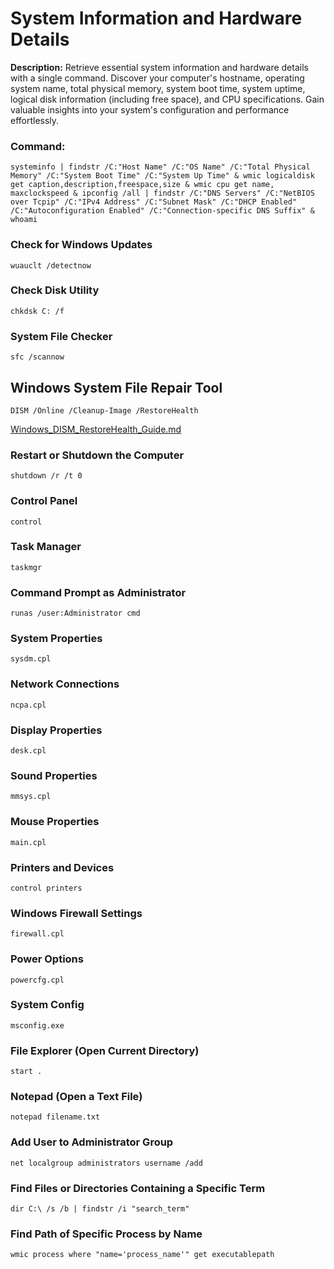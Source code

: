 # System Information and Hardware Details

**Description:**
Retrieve essential system information and hardware details with a single command. Discover your computer's hostname, operating system name, total physical memory, system boot time, system uptime, logical disk information (including free space), and CPU specifications. Gain valuable insights into your system's configuration and performance effortlessly.

### Command:
```shell
systeminfo | findstr /C:"Host Name" /C:"OS Name" /C:"Total Physical Memory" /C:"System Boot Time" /C:"System Up Time" & wmic logicaldisk get caption,description,freespace,size & wmic cpu get name, maxclockspeed & ipconfig /all | findstr /C:"DNS Servers" /C:"NetBIOS over Tcpip" /C:"IPv4 Address" /C:"Subnet Mask" /C:"DHCP Enabled" /C:"Autoconfiguration Enabled" /C:"Connection-specific DNS Suffix" & whoami
```
### Check for Windows Updates
```
wuauclt /detectnow
```
### Check Disk Utility
```
chkdsk C: /f
```
### System File Checker
```
sfc /scannow
```
## Windows System File Repair Tool
```
DISM /Online /Cleanup-Image /RestoreHealth
```
[Windows_DISM_RestoreHealth_Guide.md](/Windows_System_File_Repair_Tool.md)
### Restart or Shutdown the Computer
```
shutdown /r /t 0
```
### Control Panel
```
control
```
### Task Manager
```
taskmgr
```
### Command Prompt as Administrator
```
runas /user:Administrator cmd
```
### System Properties
```
sysdm.cpl
```
### Network Connections
```
ncpa.cpl
```
### Display Properties
```
desk.cpl
```
### Sound Properties
```
mmsys.cpl
```
### Mouse Properties
```
main.cpl
```
### Printers and Devices
```
control printers
```
### Windows Firewall Settings
```
firewall.cpl
```
### Power Options
```
powercfg.cpl
```
### System Config
```
msconfig.exe
```
### File Explorer (Open Current Directory)
```
start .
```
### Notepad (Open a Text File)
```
notepad filename.txt
```
### Add User to Administrator Group
```
net localgroup administrators username /add
```
### Find Files or Directories Containing a Specific Term
```
dir C:\ /s /b | findstr /i "search_term"
```
### Find Path of Specific Process by Name
```
wmic process where "name='process_name'" get executablepath
```
